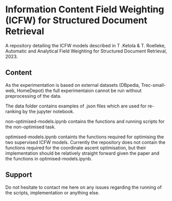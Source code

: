# Information Content Field Weighting (ICFW) for Structured Document Retrieval
A repository detailing the ICFW models described in T .Ketola & T. Roelleke, Automatic and Analytical Field Weighting for Structured Document Retrieval, 2023.

## Content
As the experimentation is based on external datasets (DBpedia, Trec-small-web, HomeDepot) the full experimentaion cannot be run without preprocessing of the data.

The data folder contains examples of .json files which are used for re-ranking by the jupyter notebook.

non-optimised-models.ipynb contains the functions and running scripts for the non-optimised task.

optimised-models.ipynb containts the functions required for optimising the two supervised ICFW models. Currently the repository does not contain the functions required for the coordinate ascent optimisation, but their implementation should be relatively straight forward given the paper and the functions in optimised-models.ipynb.

## Support
Do not hesitate to contact me here on any issues regarding the running of the scripts, implementation or anything else.
